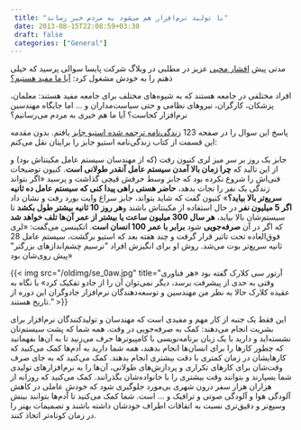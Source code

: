 ```yaml
---
 title: "با تولید نرم‌افزار هم می‌شود به مردم خیر رساند" 
 date: 2013-08-15T22:08:59+03:30
 draft: false 
 categories: ["General"]
---
```




مدتی پیش [افشار محبی](http://blog.afsharm.com/) عزیز در مطلبی در وبلاگ شرکت پایسا سوالی پرسید که خیلی ذهنم را به خودش مشغول کرد: [آیا ما مفید هستیم؟](http://paysa.ir/blogs/fp/post/2011/11/14/%D8%A7%DB%8C%D8%A7-%D9%85%D8%A7-%D9%85%D9%81%DB%8C%D8%AF-%D9%87%D8%B3%D8%AA%DB%8C%D9%85%D8%9F.aspx)



افراد مختلفی در جامعه هستند که به شیوه‌های مختلف برای جامعه مفید هستند: معلمان، پزشکان، کارگران، نیروهای نظامی و حتی سیاست‌مداران و ... اما جایگاه مهندسین نرم‌افزار کجاست؟ آیا ما هم خیری به مردم می‌رسانیم؟



پاسخ این سوال را در صفحه 123 [زندگی‌نامه ترجمه شده استیو جابز](http://narenji.ir/steve) یافتم. بدون مقدمه این قسمت از کتاب زندگی‌نامه استیو جابز را برایتان نقل می‌کنم:


>
جابز یک روز بر سر میز لری کنیون رفت (که از مهندسان سیستم عامل مکینتاش بود) و از این نالید که **چرا زمان بالا آمدن سیستم عامل آنقدر طولانی است**. کنیون توضیحات فنی‌اش را شروع نکرده بود که جابز وسط حرفش قیچی گذاشت و پرسید‌‌‌ «اگر بتواند زندگی یک نفر را نجات بدهد، **حاضر هستی راهی پیدا کنی که سیستم عامل ده ثانیه سریع‌تر بالا بیاید؟**» کنیون گفت که شاید بتواند، جابز سراغ وایت بورد رفت و نشان داد **اگر 5 میلیون نفر** در حال استفاده از مکینتاش باشند و**هر روز 10 ثانیه بیشتر طول بکشد** تا سیستم‌شان بالا بیاید، **هر سال 300 میلیون ساعت یا بیشتر از عمر آن‌ها تلف خواهد شد** که اگر در آن **صرفه‌جویی** شود **برابر با عمر 100 انسان است**. اتکینسن می‌گفت: «لری فوق‌العاده تحت تاثیر قرار گرفت و چند هفته بعد که استیو برگشت، سیستم عامل 28 ثانیه سریع‌تر بوت می‌شد. روش او برای انگیزش افراد "ترسیم چشم‌اندازهای بزرگتر" پیش روی‌شان بود»



{{< img src="/oldimg/se_0aw.jpg" title="آرتور سی کلارک گفته بود «هر فناوری وقتی به حدی از پیشرفت برسد، دیگر نمی‌توان آن را از جادو تفکیک کرد» با نگاه به عقیده کلارک حالا به نظر من مهندسین و توسعه‌دهندگان نرم‌افزار جادوگران این دوره از تاریخ هستند." >}}



این فقط یک جنبه از کار مهم و مفیدی است که مهندسان و تولیدکنندگان نرم‌افزار برای بشریت انجام می‌دهند: کمک به صرفه‌جویی در وقت. همه شما که پشت سیستم‌تان نشسته‌اید و دارید با یک زبان برنامه‌نویسی با کامپیوترها حرف می‌زنید تا به آن‌ها بفهمانید که چطور کارها را برای انسان‌ها انجام بدهند، همه شما دارید به آدم‌ها کمک می‌کنید که کارهایشان در زمان کمتری با دقت بیشتری انجام بدهند. کمک می‌کنید که به جای صرف وقت‌شان برای کارهای تکراری و پردازش‌های طولانی، آن‌ها را به نرم‌افزارهای تولیدی شما بسپارند و بتوانند وقت بیشتری را با خانواده‌شان بگذرانند. کمک می‌کنید که روزانه از هزاران هزار سفر درون شهری بی‌مورد جلوگیری شود که خودش عاملی در کاهش آلودگی هوا و آلودگی صوتی و ترافیک و ... است. شما کمک می‌کنید تا آدم‌ها بتوانند بینش وسیع‌تر و دقیق‌تری نسبت به اتفاقات اطراف خودشان داشته باشند و تصمیمات بهتر را در زمان کوتاه‌تر اتخاذ کنند.



